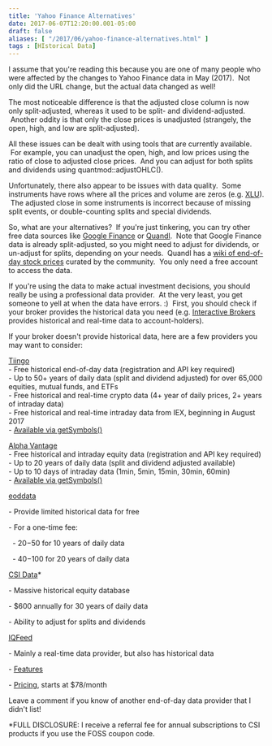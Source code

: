 ```yaml
---
title: 'Yahoo Finance Alternatives'
date: 2017-06-07T12:20:00.001-05:00
draft: false
aliases: [ "/2017/06/yahoo-finance-alternatives.html" ]
tags : [HIstorical Data]
---
```


I assume that you're reading this because you are one of many people who were affected by the changes to Yahoo Finance data in May (2017).  Not only did the URL change, but the actual data changed as well!  
  
The most noticeable difference is that the adjusted close column is now only split-adjusted, whereas it used to be split- and dividend-adjusted.  Another oddity is that only the close prices is unadjusted (strangely, the open, high, and low are split-adjusted).  
  
All these issues can be dealt with using tools that are currently available.  For example, you can unadjust the open, high, and low prices using the ratio of close to adjusted close prices.  And you can adjust for both splits and dividends using quantmod::adjustOHLC().  
  
Unfortunately, there also appear to be issues with data quality.  Some instruments have rows where all the prices and volume are zeros (e.g. [XLU](https://finance.yahoo.com/quote/XLU/history?period1=1417672800&period2=1422079200&interval=1d&filter=history&frequency=1d)).  The adjusted close in some instruments is incorrect because of missing split events, or double-counting splits and special dividends.  
  
So, what are your alternatives?  If you're just tinkering, you can try other free data sources like [Google Finance](https://www.google.com/finance) or [Quandl](https://www.quandl.com/).  Note that Google Finance data is already split-adjusted, so you might need to adjust for dividends, or un-adjust for splits, depending on your needs.  Quandl has a [wiki of end-of-day stock prices](https://www.quandl.com/data/WIKI-Wiki-EOD-Stock-Prices) curated by the community.  You only need a free account to access the data.  
  
If you're using the data to make actual investment decisions, you should really be using a professional data provider.  At the very least, you get someone to yell at when the data have errors. :)  First, you should check if your broker provides the historical data you need (e.g. [Interactive Brokers](https://www.interactivebrokers.com/) provides historical and real-time data to account-holders).  

  

If your broker doesn't provide historical data, here are a few providers you may want to consider:

  
[Tiingo](https://api.tiingo.com/)  
\- Free historical end-of-day data (registration and API key required)  
\- Up to 50+ years of daily data (split and dividend adjusted) for over 65,000 equities, mutual funds, and ETFs  
\- Free historical and real-time crypto data (4+ year of daily prices, 2+ years of intraday data)  
\- Free historical and real-time intraday data from IEX, beginning in August 2017  
\- [Available via getSymbols()](http://blog.fosstrading.com/2018/04/goodbye-google-hello-tiingo.html)  

  

[Alpha Vantage](https://www.alphavantage.co/)  
\- Free historical and intraday equity data (registration and API key required)  
\- Up to 20 years of daily data (split and dividend adjusted available)  
\- Up to 10 days of intraday data (1min, 5min, 15min, 30min, 60min)  
\- [Available via getSymbols()](http://blog.fosstrading.com/2017/10/getsymbols-and-alpha-vantage.html)  
  

[eoddata](http://www.eoddata.com/download.aspx)

\- Provide limited historical data for free

\- For a one-time fee:

  - $20-$50 for 10 years of daily data

  - $40-$100 for 20 years of daily data

  

[CSI Data](https://www.csicheckout.com/cgi-bin/ua_order_form_nw.pl?referrer=JU)\*

\- Massive historical equity database

\- $600 annually for 30 years of daily data

\- Ability to adjust for splits and dividends

  

[IQFeed](http://www.iqfeed.net/)

\- Mainly a real-time data provider, but also has historical data

\- [Features](http://www.iqfeed.net/index.cfm?displayaction=data&section=services)

\- [Pricing](http://www.iqfeed.net/index.cfm?displayaction=data&section=fees), starts at $78/month

  

Leave a comment if you know of another end-of-day data provider that I didn't list!

  

\*FULL DISCLOSURE: I receive a referral fee for annual subscriptions to CSI products if you use the FOSS coupon code.